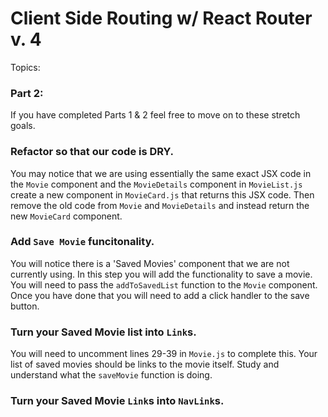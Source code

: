 # Client Side Routing w/ React Router v. 4

Topics:

<!-- * React Router
* Using Link and NavLink to navigate to specific routes
* Passing Route Parameters
* Passing props to components rendered by the Router

## Instructions

* **Fork** this repository, then clone your fork.
* **NOTE** You have 2 servers that you will be running here so read these instructions carefully.
* **In the root of this directory**: Run `yarn install` to download dependencies.
* Run the server using `yarn start` or `node server.js`. (Don't worry too much about this process, you'll get used to doing this and it will be explained more in the future).
* In a separate terminal cd into the `client` folder and run `yarn install` to download dependencies.
* Still inside the `client` folder run `yarn start` to run the client application.

* Once your application is up and running on the client, you should see a browser window that looks like this at `localhost:3000`
  ![Movies Home](https://ibin.co/3xhmmHVl9BKF.png) -->

<!-- ### Part 1:

* Wrap your app with the router.
* Inside your App file add two routes.
  * one route for `/` that loads the `MovieList` component.
  * one route that will take an `id` parameter after`/movies/` (ex: `/movies/2`, `/movies/3` where the id is dynamic). This route should load the `Movie` component. -->

### Part 2:
<!-- 
* Make it so that the card in `MovieList` is a link, this should direct the user to the `/movies/{id of movie here}` URL, where `:id` is the id of the individual movie.
* When a user clicks on a movie card they should be taken to `/movies/{id of movie here}` to see the details for the selected movie.
* You will need to modify line 13 of `Movie.js` in order to accept the correct id for the movie selected.
* Add functionality so the `Home` button on the `SavedList` component navigates back to home.
* You should now be able to navigate back and forth between the individual movies and the home screen.

## Stretch Goals. -->

If you have completed Parts 1 & 2 feel free to move on to these stretch goals.

### Refactor so that our code is DRY.

You may notice that we are using essentially the same exact JSX code in the `Movie` component and the `MovieDetails` component in `MovieList.js` create a new component in `MovieCard.js` that returns this JSX code. Then remove the old code from `Movie` and `MovieDetails` and instead return the new `MovieCard` component.

### Add `Save Movie` funcitonality.

You will notice there is a 'Saved Movies' component that we are not currently using. In this step you will add the functionality to save a movie. You will need to pass the `addToSavedList` function to the `Movie` component. Once you have done that you will need to add a click handler to the save button.

### Turn your Saved Movie list into `Link`s.

You will need to uncomment lines 29-39 in `Movie.js` to complete this. Your list of saved movies should be links to the movie itself. Study and understand what the `saveMovie` function is doing.

### Turn your Saved Movie `Link`s into `NavLink`s.
